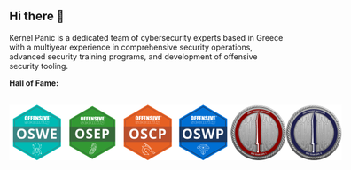 ## Hi there 👋

Kernel Panic is a dedicated team of cybersecurity experts based in Greece with a multiyear experience in comprehensive security operations, advanced security training programs, and development of offensive security tooling.


<b>Hall of Fame:</b><br /><br />

<div style="display: flex; justify-content: space-between;">
    <img src="/profile/Pictures/oswe-logo.png" alt="OSWE" width="100" height="100" />
    <img src="/profile/Pictures/osep-logo.png" alt="OSEP" width="100" height="100" />
    <img src="/profile/Pictures/oscp-logo.png" alt="OSCP" width="100" height="100" />
    <img src="/profile/Pictures/oswp-logo.png" alt="OSWP" width="100" height="100" />
    <img src="/profile/Pictures/crto-logo.png" alt="CRTO" width="100" height="100" />
    <img src="/profile/Pictures/crtl-logo.png" alt="CRTL" width="100" height="100" />
</div>


